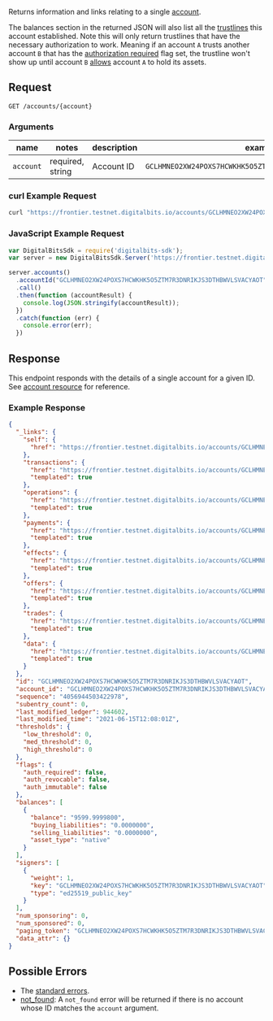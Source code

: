 Returns information and links relating to a single [account](https://developers.digitalbits.io/reference/go/services/frontier/internal/docs/reference/resources/account).

The balances section in the returned JSON will also list all the
[trustlines](https://developers.digitalbits.io/guides/docs/guides/concepts/assets#trustlines) this account
established. Note this will only return trustlines that have the necessary authorization to work.
Meaning if an account `A` trusts another account `B` that has the
[authorization required](https://developers.digitalbits.io/guides/docs/guides/concepts/accounts#flags)
flag set, the trustline won't show up until account `B`
[allows](https://developers.digitalbits.io/guides/docs/guides/concepts/list-of-operations#allow-trust)
account `A` to hold its assets.

## Request

```
GET /accounts/{account}
```

### Arguments

| name | notes | description | example |
| ---- | ----- | ----------- | ------- |
| `account` | required, string | Account ID | `GCLHMNEO2XW24POXS7HCWKHK5O5ZTM7R3DNRIKJS3DTHBWVLSVACYAOT` |

### curl Example Request

```sh
curl "https://frontier.testnet.digitalbits.io/accounts/GCLHMNEO2XW24POXS7HCWKHK5O5ZTM7R3DNRIKJS3DTHBWVLSVACYAOT"
```

### JavaScript Example Request

```javascript
var DigitalBitsSdk = require('digitalbits-sdk');
var server = new DigitalBitsSdk.Server('https://frontier.testnet.digitalbits.io');

server.accounts()
  .accountId("GCLHMNEO2XW24POXS7HCWKHK5O5ZTM7R3DNRIKJS3DTHBWVLSVACYAOT")
  .call()
  .then(function (accountResult) {
    console.log(JSON.stringify(accountResult));
  })
  .catch(function (err) {
    console.error(err);
  })
```

## Response

This endpoint responds with the details of a single account for a given ID. See [account resource](https://developers.digitalbits.io/reference/go/services/frontier/internal/docs/reference/resources/account) for reference.

### Example Response
```json
{
  "_links": {
    "self": {
      "href": "https://frontier.testnet.digitalbits.io/accounts/GCLHMNEO2XW24POXS7HCWKHK5O5ZTM7R3DNRIKJS3DTHBWVLSVACYAOT"
    },
    "transactions": {
      "href": "https://frontier.testnet.digitalbits.io/accounts/GCLHMNEO2XW24POXS7HCWKHK5O5ZTM7R3DNRIKJS3DTHBWVLSVACYAOT/transactions{?cursor,limit,order}",
      "templated": true
    },
    "operations": {
      "href": "https://frontier.testnet.digitalbits.io/accounts/GCLHMNEO2XW24POXS7HCWKHK5O5ZTM7R3DNRIKJS3DTHBWVLSVACYAOT/operations{?cursor,limit,order}",
      "templated": true
    },
    "payments": {
      "href": "https://frontier.testnet.digitalbits.io/accounts/GCLHMNEO2XW24POXS7HCWKHK5O5ZTM7R3DNRIKJS3DTHBWVLSVACYAOT/payments{?cursor,limit,order}",
      "templated": true
    },
    "effects": {
      "href": "https://frontier.testnet.digitalbits.io/accounts/GCLHMNEO2XW24POXS7HCWKHK5O5ZTM7R3DNRIKJS3DTHBWVLSVACYAOT/effects{?cursor,limit,order}",
      "templated": true
    },
    "offers": {
      "href": "https://frontier.testnet.digitalbits.io/accounts/GCLHMNEO2XW24POXS7HCWKHK5O5ZTM7R3DNRIKJS3DTHBWVLSVACYAOT/offers{?cursor,limit,order}",
      "templated": true
    },
    "trades": {
      "href": "https://frontier.testnet.digitalbits.io/accounts/GCLHMNEO2XW24POXS7HCWKHK5O5ZTM7R3DNRIKJS3DTHBWVLSVACYAOT/trades{?cursor,limit,order}",
      "templated": true
    },
    "data": {
      "href": "https://frontier.testnet.digitalbits.io/accounts/GCLHMNEO2XW24POXS7HCWKHK5O5ZTM7R3DNRIKJS3DTHBWVLSVACYAOT/data/{key}",
      "templated": true
    }
  },
  "id": "GCLHMNEO2XW24POXS7HCWKHK5O5ZTM7R3DNRIKJS3DTHBWVLSVACYAOT",
  "account_id": "GCLHMNEO2XW24POXS7HCWKHK5O5ZTM7R3DNRIKJS3DTHBWVLSVACYAOT",
  "sequence": "4056944503422978",
  "subentry_count": 0,
  "last_modified_ledger": 944602,
  "last_modified_time": "2021-06-15T12:08:01Z",
  "thresholds": {
    "low_threshold": 0,
    "med_threshold": 0,
    "high_threshold": 0
  },
  "flags": {
    "auth_required": false,
    "auth_revocable": false,
    "auth_immutable": false
  },
  "balances": [
    {
      "balance": "9599.9999800",
      "buying_liabilities": "0.0000000",
      "selling_liabilities": "0.0000000",
      "asset_type": "native"
    }
  ],
  "signers": [
    {
      "weight": 1,
      "key": "GCLHMNEO2XW24POXS7HCWKHK5O5ZTM7R3DNRIKJS3DTHBWVLSVACYAOT",
      "type": "ed25519_public_key"
    }
  ],
  "num_sponsoring": 0,
  "num_sponsored": 0,
  "paging_token": "GCLHMNEO2XW24POXS7HCWKHK5O5ZTM7R3DNRIKJS3DTHBWVLSVACYAOT",
  "data_attr": {}
}
```

## Possible Errors

- The [standard errors](https://developers.digitalbits.io/reference/go/services/frontier/internal/docs/reference/errors#standard-errors).
- [not_found](https://developers.digitalbits.io/reference/go/services/frontier/internal/docs/reference/errors/not-found): A `not_found` error will be returned if there is no account whose ID matches the `account` argument.
